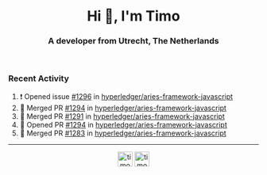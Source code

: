 <h1 align="center">Hi 👋, I'm Timo</h1>
<h3 align="center">A developer from Utrecht, The Netherlands</h3>
<br/>
<!-- https://github.com/rahuldkjain/github-profile-readme-generator --!>

<!--  <p align="left"><img src="https://github-readme-stats.vercel.app/api?username=timoglastra&show_icons=true&count_private=true&" alt="timoglastra" /></p> --!>

<!--
Github language stats
<p align="left"><img src="https://github-readme-stats.vercel.app/api/top-langs/?username=timoglastra&layout=compact" alt="timoglastra" /><p>
-->

<!-- Codestats language stats -->
<!-- <p align="left"><img src="https://codestats-readme.vercel.app/api/top-langs/?username=timoglastra&layout=compact&language_count=12" alt="timoglastra" /><p>    --!>
  
<h3>Recent Activity</h3>

<!--START_SECTION:activity-->
1. ❗️ Opened issue [#1296](https://github.com/hyperledger/aries-framework-javascript/issues/1296) in [hyperledger/aries-framework-javascript](https://github.com/hyperledger/aries-framework-javascript)
2. 🎉 Merged PR [#1294](https://github.com/hyperledger/aries-framework-javascript/pull/1294) in [hyperledger/aries-framework-javascript](https://github.com/hyperledger/aries-framework-javascript)
3. 🎉 Merged PR [#1291](https://github.com/hyperledger/aries-framework-javascript/pull/1291) in [hyperledger/aries-framework-javascript](https://github.com/hyperledger/aries-framework-javascript)
4. 💪 Opened PR [#1294](https://github.com/hyperledger/aries-framework-javascript/pull/1294) in [hyperledger/aries-framework-javascript](https://github.com/hyperledger/aries-framework-javascript)
5. 🎉 Merged PR [#1283](https://github.com/hyperledger/aries-framework-javascript/pull/1283) in [hyperledger/aries-framework-javascript](https://github.com/hyperledger/aries-framework-javascript)
<!--END_SECTION:activity-->

---

<p align="center">
<a href="https://twitter.com/timoglastra" target="blank"><img align="center" src="https://cdn.jsdelivr.net/npm/simple-icons@3.0.1/icons/twitter.svg" alt="timoglastra" height="30" width="30" /></a>
<a href="https://linkedin.com/in/timoglastra" target="blank"><img align="center" src="https://cdn.jsdelivr.net/npm/simple-icons@3.0.1/icons/linkedin.svg" alt="timoglastra" height="30" width="30" /></a>
</p>



